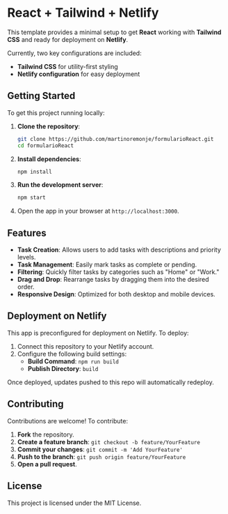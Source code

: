# React + Tailwind + Netlify

This template provides a minimal setup to get **React** working with **Tailwind CSS** and ready for deployment on **Netlify**.

Currently, two key configurations are included:

- **Tailwind CSS** for utility-first styling
- **Netlify configuration** for easy deployment

## Getting Started

To get this project running locally:

1. **Clone the repository**:
    ```bash
    git clone https://github.com/martinoremonje/formularioReact.git
    cd formularioReact
    ```

2. **Install dependencies**:
    ```bash
    npm install
    ```

3. **Run the development server**:
    ```bash
    npm start
    ```

4. Open the app in your browser at `http://localhost:3000`.

## Features

- **Task Creation**: Allows users to add tasks with descriptions and priority levels.
- **Task Management**: Easily mark tasks as complete or pending.
- **Filtering**: Quickly filter tasks by categories such as "Home" or "Work."
- **Drag and Drop**: Rearrange tasks by dragging them into the desired order.
- **Responsive Design**: Optimized for both desktop and mobile devices.

## Deployment on Netlify

This app is preconfigured for deployment on Netlify. To deploy:

1. Connect this repository to your Netlify account.
2. Configure the following build settings:
   - **Build Command**: `npm run build`
   - **Publish Directory**: `build`

Once deployed, updates pushed to this repo will automatically redeploy.

## Contributing

Contributions are welcome! To contribute:

1. **Fork** the repository.
2. **Create a feature branch**: `git checkout -b feature/YourFeature`
3. **Commit your changes**: `git commit -m 'Add YourFeature'`
4. **Push to the branch**: `git push origin feature/YourFeature`
5. **Open a pull request**.

## License

This project is licensed under the MIT License.